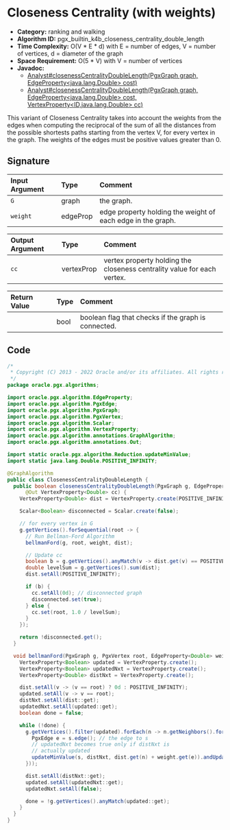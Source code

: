 # Closeness Centrality (with weights)

- **Category:** ranking and walking
- **Algorithm ID:** pgx_builtin_k4b_closeness_centrality_double_length
- **Time Complexity:** O(V * E * d) with E = number of edges, V = number of vertices, d = diameter of the graph
- **Space Requirement:** O(5 * V) with V = number of vertices
- **Javadoc:** 
  - [Analyst#closenessCentralityDoubleLength(PgxGraph graph, EdgeProperty<java.lang.Double> cost)](https://docs.oracle.com/en/database/oracle/property-graph/22.3/spgjv/oracle/pgx/api/Analyst.html#closenessCentralityDoubleLength-oracle.pgx.api.PgxGraph-oracle.pgx.api.EdgeProperty-)
  - [Analyst#closenessCentralityDoubleLength(PgxGraph graph, EdgeProperty<java.lang.Double> cost, VertexProperty<ID,java.lang.Double> cc)](https://docs.oracle.com/en/database/oracle/property-graph/22.3/spgjv/oracle/pgx/api/Analyst.html#closenessCentralityDoubleLength-oracle.pgx.api.PgxGraph-oracle.pgx.api.EdgeProperty-oracle.pgx.api.VertexProperty-)

This variant of Closeness Centrality takes into account the weights from the edges when computing the reciprocal of the sum of all the distances from the possible shortests paths starting from the vertex V, for every vertex in the graph. The weights of the edges must be positive values greater than 0.


## Signature

| Input Argument | Type | Comment |
| :--- | :--- | :--- |
| `G` | graph | the graph. |
| `weight` | edgeProp<double> | edge property holding the weight of each edge in the graph. |

| Output Argument | Type | Comment |
| :--- | :--- | :--- |
| `cc` | vertexProp<double> | vertex property holding the closeness centrality value for each vertex. |

| Return Value | Type | Comment |
| :--- | :--- | :--- |
| | bool | boolean flag that checks if the graph is connected. |

## Code

```java
/*
 * Copyright (C) 2013 - 2022 Oracle and/or its affiliates. All rights reserved.
 */
package oracle.pgx.algorithms;

import oracle.pgx.algorithm.EdgeProperty;
import oracle.pgx.algorithm.PgxEdge;
import oracle.pgx.algorithm.PgxGraph;
import oracle.pgx.algorithm.PgxVertex;
import oracle.pgx.algorithm.Scalar;
import oracle.pgx.algorithm.VertexProperty;
import oracle.pgx.algorithm.annotations.GraphAlgorithm;
import oracle.pgx.algorithm.annotations.Out;

import static oracle.pgx.algorithm.Reduction.updateMinValue;
import static java.lang.Double.POSITIVE_INFINITY;

@GraphAlgorithm
public class ClosenessCentralityDoubleLength {
  public boolean closenessCentralityDoubleLength(PgxGraph g, EdgeProperty<Double> weight,
      @Out VertexProperty<Double> cc) {
    VertexProperty<Double> dist = VertexProperty.create(POSITIVE_INFINITY);

    Scalar<Boolean> disconnected = Scalar.create(false);

    // for every vertex in G
    g.getVertices().forSequential(root -> {
      // Run Bellman-Ford Algorithm
      bellmanFord(g, root, weight, dist);

      // Update cc
      boolean b = g.getVertices().anyMatch(v -> dist.get(v) == POSITIVE_INFINITY);
      double levelSum = g.getVertices().sum(dist);
      dist.setAll(POSITIVE_INFINITY);

      if (b) {
        cc.setAll(0d); // disconnected graph
        disconnected.set(true);
      } else {
        cc.set(root, 1.0 / levelSum);
      }
    });

    return !disconnected.get();
  }

  void bellmanFord(PgxGraph g, PgxVertex root, EdgeProperty<Double> weight, @Out VertexProperty<Double> dist) {
    VertexProperty<Boolean> updated = VertexProperty.create();
    VertexProperty<Boolean> updatedNxt = VertexProperty.create();
    VertexProperty<Double> distNxt = VertexProperty.create();

    dist.setAll(v -> (v == root) ? 0d : POSITIVE_INFINITY);
    updated.setAll(v -> v == root);
    distNxt.setAll(dist::get);
    updatedNxt.setAll(updated::get);
    boolean done = false;

    while (!done) {
      g.getVertices().filter(updated).forEach(n -> n.getNeighbors().forEach(s -> {
        PgxEdge e = s.edge(); // the edge to s
        // updatedNxt becomes true only if distNxt is
        // actually updated
        updateMinValue(s, distNxt, dist.get(n) + weight.get(e)).andUpdate(s, updatedNxt, true);
      }));

      dist.setAll(distNxt::get);
      updated.setAll(updatedNxt::get);
      updatedNxt.setAll(false);

      done = !g.getVertices().anyMatch(updated::get);
    }
  }
}
```
